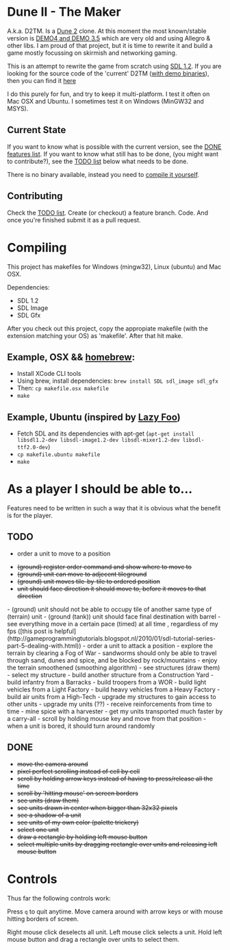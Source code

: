 Dune II - The Maker
===================
A.k.a. D2TM. Is a [Dune 2](http://en.wikipedia.org/wiki/Dune_II) clone. At this moment the most known/stable version is [DEMO4 and DEMO 3.5](http://dune2themaker.fundynamic.com/?page_id=11) which are very old and using
Allegro & other libs. I am proud of that project, but it is time to rewrite it and build a game mostly focussing on skirmish
and networking gaming.

This is an attempt to rewrite the game from scratch using [SDL 1.2](http://www.libsdl.org/). If you are looking for the source code of the 'current' D2TM ([with demo binaries](http://dune2themaker.fundynamic.com/downloads/)), then you can find it [here](https://github.com/stefanhendriks/Dune-II---The-Maker/tree/d2tm_allegro)

I do this purely for fun, and try to keep it multi-platform. I test it often on Mac OSX and Ubuntu. I sometimes test it
on Windows (MinGW32 and MSYS).

Current State
-------------
If you want to know what is possible with the current version, see the [DONE features list](#done).
If you want to know what still has to be done, (you might want to contribute?), see the [TODO list](#todo) below what needs to be done.

There is no binary available, instead you need to [compile it yourself](#compiling).

Contributing
------------
Check the [TODO list](#todo). Create (or checkout) a feature branch. Code. And once you're finished
submit it as a pull request.

Compiling
=========
This project has makefiles for Windows (mingw32), Linux (ubuntu) and Mac OSX.

Dependencies:
- SDL 1.2
- SDL Image
- SDL Gfx

After you check out this project, copy the appropiate makefile (with the extension matching your OS) as 'makefile'. After that hit make.

Example, OSX && [homebrew](http://mxcl.github.io/homebrew/):
------------------------------------------------------------
- Install XCode CLI tools
- Using brew, install dependencies: `brew install SDL sdl_image sdl_gfx`
- Then: `cp makefile.osx makefile`
- `make`

Example, Ubuntu (inspired by [Lazy Foo](http://lazyfoo.net/SDL_tutorials/lesson01/linux/))
------------------------------------------------------------------------------------------
- Fetch SDL and its dependencies with apt-get (`apt-get install libsdl1.2-dev libsdl-image1.2-dev libsdl-mixer1.2-dev libsdl-ttf2.0-dev`)
- `cp makefile.ubuntu makefile`
- `make`

As a player I should be able to...
==================================
Features need to be written in such a way that it is obvious what the benefit is for the player.

TODO
----
- order a unit to move to a position
<del>
  <ul>
    <li>(ground) register order command and show where to move to</li>
    <li>(ground) unit can move to adjecent tileground</li>
    <li>(ground) unit moves tile-by-tile to ordered position</li>
    <li>unit should face direction it should move to, before it moves to that direction</li>
  </ul>
</del>
 - (ground) unit should not be able to occupy tile of another same type of (terrain) unit
 - (ground (tank)) unit should face final destination with barrel
- see everything move in a certain pace (timed) at all time , regardless of my fps ([this post is helpful](http://gameprogrammingtutorials.blogspot.nl/2010/01/sdl-tutorial-series-part-5-dealing-with.html))
- order a unit to attack a position
- explore the terrain by clearing a Fog of War
- sandworms should only be able to travel through sand, dunes and spice, and be blocked by rock/mountains
- enjoy the terrain smoothened (smoothing algorithm)
- see structures (draw them)
- select my structure
- build another structure from a Construction Yard
- build infantry from a Barracks
- build troopers from a WOR
- build light vehicles from a Light Factory
- build heavy vehicles from a Heavy Factory
- build air units from a High-Tech
- upgrade my structures to gain access to other units
- upgrade my units (??)
- receive reinforcements from time to time
- mine spice with a harvester
- get my units transported much faster by a carry-all
- scroll by holding mouse key and move from that position
- when a unit is bored, it should turn around randomly

DONE
----
<del>
  <ul>
    <li>move the camera around</li>
    <li>pixel perfect scrolling instead of cell by cell</li>
    <li>scroll by holding arrow keys instead of having to press/release all the time</li>
    <li>scroll by 'hitting mouse' on screen borders</li>
    <li>see units (draw them)</li>
    <li>see units drawn in center when bigger than 32x32 pixels</li>
    <li>see a shadow of a unit</li>
    <li>see units of my own color (palette trickery)</li>
    <li>select one unit</li>
    <li>draw a rectangle by holding left mouse button</li>
    <li>select multiple units by dragging rectangle over units and releasing left mouse button</li>
  </ul>
</del>

Controls
========
Thus far the following controls work:

Press `q` to quit anytime.
Move camera around with arrow keys or with mouse hitting borders of screen.

Right mouse click deselects all unit.
Left mouse click selects a unit.
Hold left mouse button and drag a rectangle over units to select them.
